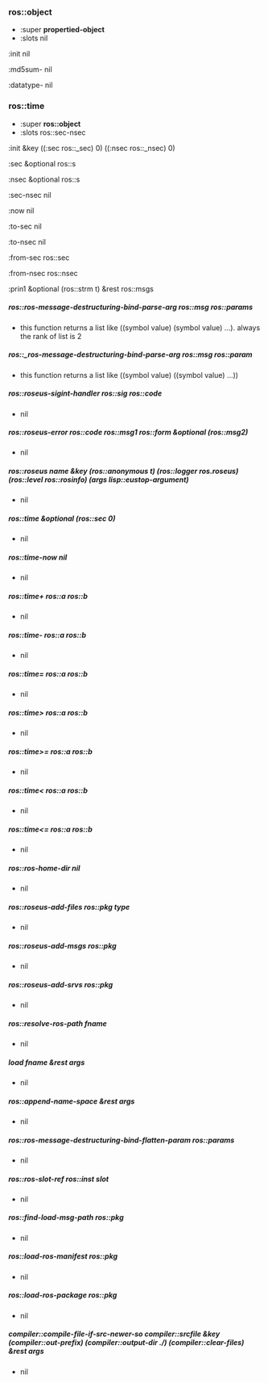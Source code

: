 ### ros::object
- :super **propertied-object**
- :slots nil

:init nil

:md5sum- nil

:datatype- nil


### ros::time
- :super **ros::object**
- :slots ros::sec-nsec 

:init &key ((:sec ros::_sec) 0) ((:nsec ros::_nsec) 0) 

:sec &optional ros::s 

:nsec &optional ros::s 

:sec-nsec nil

:now nil

:to-sec nil

:to-nsec nil

:from-sec ros::sec 

:from-nsec ros::nsec 

:prin1 &optional (ros::strm t) &rest ros::msgs 


##### **ros::ros-message-destructuring-bind-parse-arg** ros::msg ros::params 
- this function returns a list like ((symbol value) (symbol value) ...).
always the rank of list is 2

##### **ros::_ros-message-destructuring-bind-parse-arg** ros::msg ros::param 
- this function returns a list like ((symbol value) ((symbol value) ...))

##### **ros::roseus-sigint-handler** ros::sig ros::code 
- nil

##### **ros::roseus-error** ros::code ros::msg1 ros::form &optional (ros::msg2) 
- nil

##### **ros::roseus** name &key (ros::anonymous t) (ros::logger ros.roseus) (ros::level ros::*rosinfo*) (args lisp::*eustop-argument*) 
- nil

##### **ros::time** &optional (ros::sec 0) 
- nil

##### **ros::time-now** nil
- nil

##### **ros::time+** ros::a ros::b 
- nil

##### **ros::time-** ros::a ros::b 
- nil

##### **ros::time=** ros::a ros::b 
- nil

##### **ros::time>** ros::a ros::b 
- nil

##### **ros::time>=** ros::a ros::b 
- nil

##### **ros::time<** ros::a ros::b 
- nil

##### **ros::time<=** ros::a ros::b 
- nil

##### **ros::ros-home-dir** nil
- nil

##### **ros::roseus-add-files** ros::pkg type 
- nil

##### **ros::roseus-add-msgs** ros::pkg 
- nil

##### **ros::roseus-add-srvs** ros::pkg 
- nil

##### **ros::resolve-ros-path** fname 
- nil

##### **load** fname &rest args 
- nil

##### **ros::append-name-space** &rest args 
- nil

##### **ros::ros-message-destructuring-bind-flatten-param** ros::params 
- nil

##### **ros::ros-slot-ref** ros::inst slot 
- nil

##### **ros::find-load-msg-path** ros::pkg 
- nil

##### **ros::load-ros-manifest** ros::pkg 
- nil

##### **ros::load-ros-package** ros::pkg 
- nil

##### **compiler::compile-file-if-src-newer-so** compiler::srcfile &key (compiler::out-prefix) (compiler::output-dir ./) (compiler::clear-files) &rest args 
- nil

